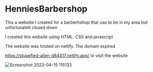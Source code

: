 # HenniesBarbershop

This a website I created for a barberhshop that use to be in my area but unfortunatelt closed down

I created this website using HTML. CSS and javascript

The website was hosted on netlify. The domain expired 

https://stupefied-allen-d84417.netlify.app/ to visit the website

![Screenshot 2023-04-15 115133](https://user-images.githubusercontent.com/130646112/232206981-b480e154-72f4-4832-a158-fe9e95317d49.png)

